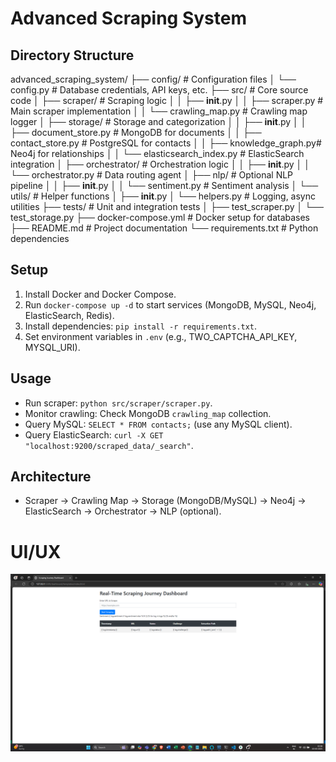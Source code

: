 
# Advanced Scraping System
## Directory Structure
advanced_scraping_system/
├── config/                   # Configuration files
│   └── config.py             # Database credentials, API keys, etc.
├── src/                      # Core source code
│   ├── scraper/              # Scraping logic
│   │   ├── __init__.py
│   │   ├── scraper.py        # Main scraper implementation
│   │   └── crawling_map.py   # Crawling map logger
│   ├── storage/              # Storage and categorization
│   │   ├── __init__.py
│   │   ├── document_store.py # MongoDB for documents
│   │   ├── contact_store.py  # PostgreSQL for contacts
│   │   ├── knowledge_graph.py# Neo4j for relationships
│   │   └── elasticsearch_index.py # ElasticSearch integration
│   ├── orchestrator/         # Orchestration logic
│   │   ├── __init__.py
│   │   └── orchestrator.py   # Data routing agent
│   ├── nlp/                  # Optional NLP pipeline
│   │   ├── __init__.py
│   │   └── sentiment.py      # Sentiment analysis
│   └── utils/                # Helper functions
│       ├── __init__.py
│       └── helpers.py        # Logging, async utilities
├── tests/                    # Unit and integration tests
│   ├── test_scraper.py
│   └── test_storage.py
├── docker-compose.yml        # Docker setup for databases
├── README.md                 # Project documentation
└── requirements.txt          # Python dependencies

## Setup
1. Install Docker and Docker Compose.
2. Run `docker-compose up -d` to start services (MongoDB, MySQL, Neo4j, ElasticSearch, Redis).
3. Install dependencies: `pip install -r requirements.txt`.
4. Set environment variables in `.env` (e.g., TWO_CAPTCHA_API_KEY, MYSQL_URI).

## Usage
- Run scraper: `python src/scraper/scraper.py`.
- Monitor crawling: Check MongoDB `crawling_map` collection.
- Query MySQL: `SELECT * FROM contacts;` (use any MySQL client).
- Query ElasticSearch: `curl -X GET "localhost:9200/scraped_data/_search"`.

## Architecture
- Scraper → Crawling Map → Storage (MongoDB/MySQL) → Neo4j → ElasticSearch → Orchestrator → NLP (optional).

# UI/UX
![logo](https://github.com/officialamit558/Advanced-Scraping-Efficient-Data-Storage-System/blob/main/Screenshot%20(276).png)
